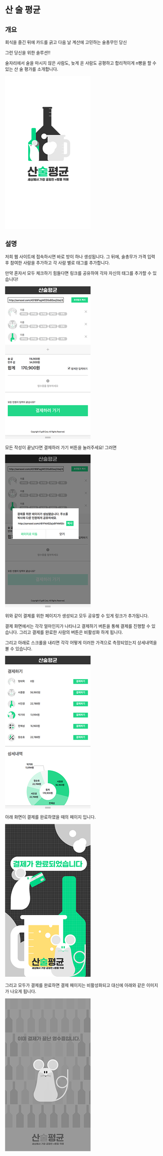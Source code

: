 ﻿# 산 술 평균

## 개요

회식을 즐긴 뒤에 카드를 긁고 다음 날 계산에 고민하는 술총무인 당신

그런 당신을 위한 솔루션!! 

술자리에서 술을 마시지 않은 사람도, 늦게 온 사람도 공평하고 합리적이게 n빵을 할 수 있는 산 술 평가를 소개합니다.

![landing_image](https://github.com/unithon-7th-gr8/sansul-backend/blob/master/img/landing-01.png)

## 설명

 저희 웹 사이트에 접속하시면 바로 방이 하나 생성됩니다. 그 뒤에, 술총무가 가격 입력 후 참여한 사람을 추가하고 각 사람 별로 태그를 추가합니다. 
 
 만약 혼자서 모두 체크하기 힘들다면 링크를 공유하여 각자 자신의 태그를 추가할 수 있습니다!

![page1](https://github.com/unithon-7th-gr8/sansul-backend/blob/master/img/page1.png)

모든 작성이 끝났다면 결제하러 가기 버튼을 눌러주세요! 그러면

![page2](https://github.com/unithon-7th-gr8/sansul-backend/blob/master/img/page2.png)

위와 같이 결제를 위한 페이지가 생성되고 모두 공유할 수 있게 링크가 추가됩니다.

결제 화면에서는 각각 얼마인지가 나타나고 결제하기 버튼을 통해 결제를 진행할 수 있습니다. 그리고 결제를 완료한 사람의 버튼은 비활성화 하게 됩니다.

그리고 아래로 스크롤을 내리면 각각 어떻게 이러한 가격으로 측정되었는지 상세내역을 볼 수 있습니다.

![page3](https://github.com/unithon-7th-gr8/sansul-backend/blob/master/img/page3.png)

아래 화면이 결제를 완료하였을 때의 페이지 입니다.

![pay](https://github.com/unithon-7th-gr8/sansul-backend/blob/master/img/pay.png)

그리고 모두가 결제를 완료하면 결제 페이지는 비활성화되고 대신에 아래와 같은 이미지가 나오게 됩니다.

![payment_disabled](https://github.com/unithon-7th-gr8/sansul-backend/blob/master/img/payment_disabled.png)
